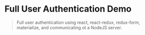 # Full User Authentication Demo

>Full user authentication using react, react-redux, redux-form, materialize, and communicating ot a NodeJS server.
